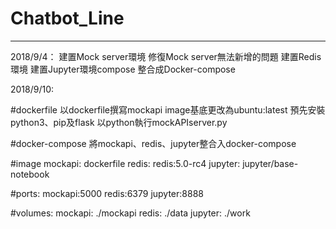 # Chatbot_Line
-------------------------
2018/9/4：
建置Mock server環境
修復Mock server無法新增的問題
建置Redis環境
建置Jupyter環境compose
整合成Docker-compose

2018/9/10:

#dockerfile
以dockerfile撰寫mockapi
image基底更改為ubuntu:latest
預先安裝python3、pip及flask
以python執行mockAPIserver.py



#docker-compose
將mockapi、redis、jupyter整合入docker-compose

#image
mockapi: dockerfile
redis: redis:5.0-rc4
jupyter: jupyter/base-notebook

#ports:
mockapi:5000
redis:6379
jupyter:8888

#volumes:
mockapi: ./mockapi
redis: ./data
jupyter: ./work

